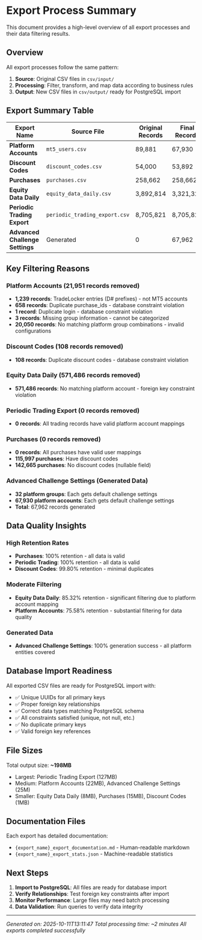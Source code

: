 # Export Process Summary

This document provides a high-level overview of all export processes and their data filtering results.

## Overview

All export processes follow the same pattern:

1. **Source**: Original CSV files in `csv/input/`
2. **Processing**: Filter, transform, and map data according to business rules
3. **Output**: New CSV files in `csv/output/` ready for PostgreSQL import

## Export Summary Table

| Export Name                     | Source File                   | Original Records | Final Records | Records Removed | Retention Rate | File Size |
| ------------------------------- | ----------------------------- | ---------------- | ------------- | --------------- | -------------- | --------- |
| **Platform Accounts**           | `mt5_users.csv`               | 89,881           | 67,930        | 21,951          | 75.58%         | 22M       |
| **Discount Codes**              | `discount_codes.csv`          | 54,000           | 53,892        | 108             | 99.80%         | 1M        |
| **Purchases**                   | `purchases.csv`               | 258,662          | 258,662       | 0               | 100.0%         | 15M       |
| **Equity Data Daily**           | `equity_data_daily.csv`       | 3,892,814        | 3,321,328     | 571,486         | 85.32%         | 8M        |
| **Periodic Trading Export**     | `periodic_trading_export.csv` | 8,705,821        | 8,705,821     | 0               | 100.0%         | 127M      |
| **Advanced Challenge Settings** | Generated                     | 0                | 67,962        | 0               | N/A            | 25M       |

## Key Filtering Reasons

### Platform Accounts (21,951 records removed)

- **1,239 records**: TradeLocker entries (D# prefixes) - not MT5 accounts
- **658 records**: Duplicate purchase_ids - database constraint violation
- **1 record**: Duplicate login - database constraint violation
- **3 records**: Missing group information - cannot be categorized
- **20,050 records**: No matching platform group combinations - invalid configurations

### Discount Codes (108 records removed)

- **108 records**: Duplicate discount codes - database constraint violation

### Equity Data Daily (571,486 records removed)

- **571,486 records**: No matching platform account - foreign key constraint violation

### Periodic Trading Export (0 records removed)

- **0 records**: All trading records have valid platform account mappings

### Purchases (0 records removed)

- **0 records**: All purchases have valid user mappings
- **115,997 purchases**: Have discount codes
- **142,665 purchases**: No discount codes (nullable field)

### Advanced Challenge Settings (Generated Data)

- **32 platform groups**: Each gets default challenge settings
- **67,930 platform accounts**: Each gets default challenge settings
- **Total**: 67,962 records generated

## Data Quality Insights

### High Retention Rates

- **Purchases**: 100% retention - all data is valid
- **Periodic Trading**: 100% retention - all data is valid
- **Discount Codes**: 99.80% retention - minimal duplicates

### Moderate Filtering

- **Equity Data Daily**: 85.32% retention - significant filtering due to platform account mapping
- **Platform Accounts**: 75.58% retention - substantial filtering for data quality

### Generated Data

- **Advanced Challenge Settings**: 100% generation success - all platform entities covered

## Database Import Readiness

All exported CSV files are ready for PostgreSQL import with:

- ✅ Unique UUIDs for all primary keys
- ✅ Proper foreign key relationships
- ✅ Correct data types matching PostgreSQL schema
- ✅ All constraints satisfied (unique, not null, etc.)
- ✅ No duplicate primary keys
- ✅ Valid foreign key references

## File Sizes

Total output size: **~198MB**

- Largest: Periodic Trading Export (127MB)
- Medium: Platform Accounts (22MB), Advanced Challenge Settings (25M)
- Smaller: Equity Data Daily (8MB), Purchases (15MB), Discount Codes (1MB)

## Documentation Files

Each export has detailed documentation:

- `{export_name}_export_documentation.md` - Human-readable markdown
- `{export_name}_export_stats.json` - Machine-readable statistics

## Next Steps

1. **Import to PostgreSQL**: All files are ready for database import
2. **Verify Relationships**: Test foreign key constraints after import
3. **Monitor Performance**: Large files may need batch processing
4. **Data Validation**: Run queries to verify data integrity

---

_Generated on: 2025-10-11T13:11:47_
_Total processing time: ~2 minutes_
_All exports completed successfully_
